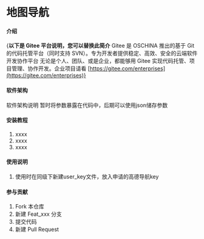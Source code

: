 <!--
 * @Author: CollaalloC
 * @Date: 2022-01-22 16:57:00
 * @LastEditors: CollaalloC
 * @LastEditTime: 2022-01-22 20:58:06
 * @Description: file content
 * @Algorithm: algorithm
-->
# 地图导航

#### 介绍
{**以下是 Gitee 平台说明，您可以替换此简介**
Gitee 是 OSCHINA 推出的基于 Git 的代码托管平台（同时支持 SVN）。专为开发者提供稳定、高效、安全的云端软件开发协作平台
无论是个人、团队、或是企业，都能够用 Gitee 实现代码托管、项目管理、协作开发。企业项目请看 [https://gitee.com/enterprises](https://gitee.com/enterprises)}

#### 软件架构
软件架构说明
暂时将参数暴露在代码中，后期可以使用json储存参数

#### 安装教程

1.  xxxx
2.  xxxx
3.  xxxx

#### 使用说明
1. 使用时在同级下新建user_key文件，放入申请的高德导航key

#### 参与贡献

1.  Fork 本仓库
2.  新建 Feat_xxx 分支
3.  提交代码
4.  新建 Pull Request
